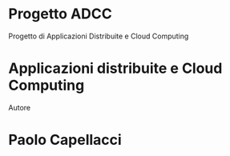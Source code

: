 # Progetto ADCC
Progetto di Applicazioni Distribuite e Cloud Computing 

# Applicazioni distribuite e Cloud Computing

Autore 
# Paolo Capellacci
